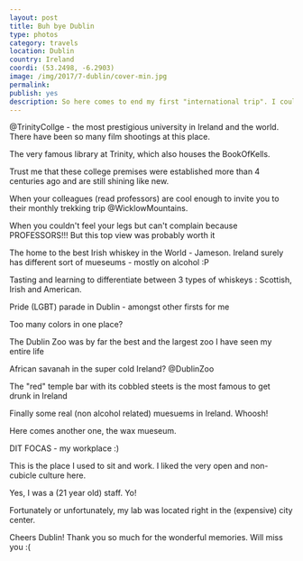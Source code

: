 ```yaml
---
layout: post
title: Buh bye Dublin
type: photos
category: travels
location: Dublin
country: Ireland
coordi: (53.2498, -6.2903)
image: /img/2017/7-dublin/cover-min.jpg 
permalink: 
publish: yes
description: So here comes to end my first "international trip". I couldn't travel outside of Ireland (even to the northern part :() thanks to the visa restrictions, but I am proud to have travelled a lot in Ireland and made so many new friends. I'll surely miss the super hospitable and ever smiling nature of the Irish. It was a great experience, both at work and culturally. Wouldn't think twice before coming to Dublin again.
---
```

<!-- http://compressjpeg.com -->
<!-- http://compressimage.toolur.com/ 1024, 400-->
<p class="center"><img src="{{site.baseurl}}/img/2017/7-dublin/cover.jpg" alt="">@TrinityCollge - the most prestigious university in Ireland and the world. There have been so many film shootings at this place.</p>

<p class="center"><img src="{{site.baseurl}}/img/2017/7-dublin/1.jpg" alt="">The very famous library at Trinity, which also houses the BookOfKells.</p>

<p class="center"><img src="{{site.baseurl}}/img/2017/7-dublin/2.jpg" alt="">Trust me that these college premises were established more than 4 centuries ago and are still shining like new.</p>

<p class="center"><img src="{{site.baseurl}}/img/2017/7-dublin/3.jpg" alt="">When your colleagues (read professors) are cool enough to invite you to their monthly trekking trip @WicklowMountains.</p>

<p class="center"><img src="{{site.baseurl}}/img/2017/7-dublin/4.jpg" alt="">When you couldn't feel your legs but can't complain because PROFESSORS!!! But this top view was probably worth it</p>

<p class="center"><img src="{{site.baseurl}}/img/2017/7-dublin/5.jpg" alt="">The home to the best Irish whiskey in the World - Jameson. Ireland surely has different sort of mueseums - mostly on alcohol :P</p>

<p class="center"><img src="{{site.baseurl}}/img/2017/7-dublin/6.jpg" alt="">Tasting and learning to differentiate between 3 types of whiskeys : Scottish, Irish and American.</p>

<p class="center"><img src="{{site.baseurl}}/img/2017/7-dublin/7.jpg" alt="">Pride (LGBT) parade in Dublin - amongst other firsts for me</p>

<p class="center"><img src="{{site.baseurl}}/img/2017/7-dublin/8.jpg" alt="">Too many colors in one place?</p>

<p class="center"><img src="{{site.baseurl}}/img/2017/7-dublin/11.jpg" alt="">The Dublin Zoo was by far the best and the largest zoo I have seen my entire life</p>

<p class="center"><img src="{{site.baseurl}}/img/2017/7-dublin/12.jpg" alt="">African savanah in the super cold Ireland? @DublinZoo</p>

<p class="center"><img src="{{site.baseurl}}/img/2017/7-dublin/14.jpg" alt="">The "red" temple bar with its cobbled steets is the most famous to get drunk in Ireland</p>

<p class="center"><img src="{{site.baseurl}}/img/2017/7-dublin/15.jpg" alt="">Finally some real (non alcohol related) muesuems in Ireland. Whoosh!</p>

<p class="center"><img src="{{site.baseurl}}/img/2017/7-dublin/16.jpg" alt="">Here comes another one, the wax mueseum.</p>

<p class="center"><img src="{{site.baseurl}}/img/2017/7-dublin/17.jpg" alt="">DIT FOCAS - my workplace :)</p>

<p class="center"><img src="{{site.baseurl}}/img/2017/7-dublin/17.1.jpg" alt="">This is the place I used to sit and work. I liked the very open and non-cubicle culture here.</p>

<p class="center"><img src="{{site.baseurl}}/img/2017/7-dublin/17.2.jpg" alt="">Yes, I was a (21 year old) staff. Yo!</p>

<p class="center"><img src="{{site.baseurl}}/img/2017/7-dublin/18.jpg" alt="">Fortunately or unfortunately, my lab was located right in the (expensive) city center.</p>

<p class="center"><img src="{{site.baseurl}}/img/2017/7-dublin/19.jpg" alt="">Cheers Dublin! Thank you so much for the wonderful memories. Will miss you :(</p>
